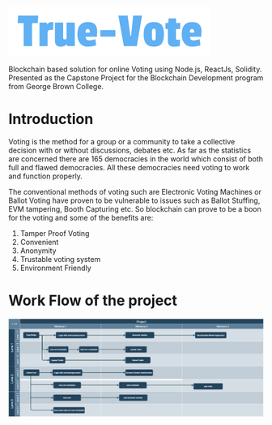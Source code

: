 ![alt text](https://github.com/priyaminhas/DappII-Final-Project/blob/master/frontend/src/logo.png)

Blockchain based solution for online Voting using Node.js, ReactJs, Solidity. Presented as the Capstone Project for the Blockchain Development program from George Brown College.

# Introduction #
Voting is the method for a group or a community to take a collective decision with or without discussions, debates etc. As far as the statistics are concerned there are 165 democracies in the world which consist of both full and flawed democracies. All these democracies need voting to work and function properly. 

The conventional methods of voting such are Electronic Voting Machines or Ballot Voting have proven to be vulnerable to issues such as Ballot Stuffing, EVM tampering, Booth Capturing etc. So blockchain can prove to be a boon for the voting and some of the benefits are:
1. Tamper Proof Voting
2. Convenient 
3. Anonymity
4. Trustable voting system
5. Environment Friendly  

# Work Flow of the project #

![alt text](https://github.com/priyaminhas/DappII-Final-Project/blob/master/project_documents/flowchart_milestone.png) 
